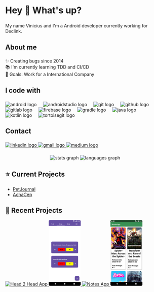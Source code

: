 <h1 align="left">Hey 👋 What's up?</h1>

###

<p align="left">My name Vinicius and I'm a Android developer currently working for Declink.</p>

###

<h2 align="left">About me</h2>

###

<p align="left">✨ Creating bugs since 2014<br>📚 I'm currently learning TDD and CI/CD<br>🎯 Goals: Work for a International Company</p>

###

<h2 align="left">I code with</h2>

###

<div align="left">
  <img src="https://cdn.jsdelivr.net/gh/devicons/devicon/icons/android/android-original.svg" height="40" alt="android logo"  />
  <img width="12" />
  <img src="https://cdn.jsdelivr.net/gh/devicons/devicon/icons/androidstudio/androidstudio-original.svg" height="40" alt="androidstudio logo"  />
  <img width="12" />
  <img src="https://cdn.jsdelivr.net/gh/devicons/devicon/icons/git/git-original.svg" height="40" alt="git logo"  />
  <img width="12" />
  <img src="https://cdn.jsdelivr.net/gh/devicons/devicon/icons/github/github-original.svg" height="40" alt="github logo"  />
  <img width="12" />
  <img src="https://cdn.jsdelivr.net/gh/devicons/devicon/icons/gitlab/gitlab-original.svg" height="40" alt="gitlab logo"  />
  <img width="12" />
  <img src="https://cdn.jsdelivr.net/gh/devicons/devicon/icons/firebase/firebase-plain.svg" height="40" alt="firebase logo"  />
  <img width="12" />
  <img src="https://cdn.jsdelivr.net/gh/devicons/devicon/icons/gradle/gradle-original.svg" height="40" alt="gradle logo"  />
  <img width="12" />
  <img src="https://cdn.jsdelivr.net/gh/devicons/devicon/icons/java/java-original.svg" height="40" alt="java logo"  />
  <img width="12" />
  <img src="https://cdn.jsdelivr.net/gh/devicons/devicon/icons/kotlin/kotlin-original.svg" height="40" alt="kotlin logo"  />
  <img width="12" />
  <img src="https://cdn.jsdelivr.net/gh/devicons/devicon/icons/tortoisegit/tortoisegit-original.svg" height="40" alt="tortoisegit logo"  />
</div>

###

<h2 align="left">Contact</h2>

###

<div align="left">
  <a href="https://www.linkedin.com/in/vinicius-santos-b217b5168/" target="_blank">
    <img src="https://raw.githubusercontent.com/maurodesouza/profile-readme-generator/master/src/assets/icons/social/linkedin/default.svg" width="52" height="40" alt="linkedin logo"  />
  </a>
  <a href="viniciusantos0898@gmail.com" target="_blank">
    <img src="https://raw.githubusercontent.com/maurodesouza/profile-readme-generator/master/src/assets/icons/social/gmail/default.svg" width="52" height="40" alt="gmail logo"  />
  </a>
  <a href="https://medium.com/@viniciusantos0898" target="_blank">
    <img src="https://raw.githubusercontent.com/maurodesouza/profile-readme-generator/master/src/assets/icons/social/medium/default.svg" width="52" height="40" alt="medium logo"  />
  </a>
 
</div>

###

<div align="center">
  <img src="https://github-readme-stats.vercel.app/api?username=N0stalgiaUltra&hide_title=false&hide_rank=false&show_icons=true&include_all_commits=true&count_private=true&disable_animations=false&theme=dracula&locale=en&hide_border=false&order=1" height="150" alt="stats graph"  />
  <img src="https://github-readme-stats.vercel.app/api/top-langs?username=N0stalgiaUltra&locale=en&hide_title=false&layout=compact&card_width=320&langs_count=5&theme=dracula&hide_border=false&order=2" height="150" alt="languages graph"  />
</div>

###



<h2 align="left">⭐ Current Projects </h2>

- [PetJournal](https://github.com/N0stalgiaUltra/petjournal.android) 
- [AchaCep](https://github.com/N0stalgiaUltra/AcheseuCEP)


<h2 align="left">🌱 Recent Projects </h2>


<a href="https://github.com/N0stalgiaUltra/Head2HeadApp"> <img src="data_selected.gif" width="20%" alt="Head 2 Head App"/>  </a> 
<a href="https://github.com/N0stalgiaUltra/TaskControlApp"> <img src="Screenshot_20230719_183002.png" width="20%" alt="Task Control App"/>  </a> 
<a href="https://github.com/N0stalgiaUltra/NotesApp/tree/main"> <img src="createnotegid.gif" width="20%" alt="Notes App"/>  </a> 
<a href="https://github.com/N0stalgiaUltra/MoviesAPP"> <img src="moviesApp_1.png" width="20%" alt="Movies App"/>  </a> 

